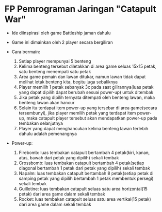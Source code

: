# FP Pemrograman Jaringan "Catapult War"

- Ide diinspirasi oleh game Battleship jaman dahulu

- Game ini dimainkan oleh 2 player secara bergiliran

- Cara bermain:
  1. Setiap player mempunyai 5 benteng
  2. Kelima benteng tersebut diletakkan di area game seluas 15x15 petak, satu benteng menempati satu petak
  3. Area game pemain dan lawan ditukar, namun lawan tidak dapat melihat letak benteng kita, begitu juga sebaliknya
  4. Player memilih 1 petak sebanyak 3x pada saat gilirannya(luas petak yang dapat dipilih
     dapat berubah sesuai power-up) untuk ditembak
  5. Jika petak yang dipilih ternyata ditempati oleh benteng lawan, maka benteng lawan akan hancur
  6. Selain itu terdapat item power-up yang tersebar di area game(secara tersembunyi), jika player memilih
     petak yang terdapat item power-up, maka catapult player tersebut akan mendapatkan power-up pada tembakan selanjutnya
  7. Player yang dapat menghancukan kelima benteng lawan terlebih dahulu adalah pemenangnya

- Power-up:
  1. Firebomb: luas tembakan catapult bertambah 4 petak(kiri, kanan, atas, bawah dari petak yang dipilih) sekali tembak
  2. Crossbomb: luas tembakan catapult bertambah 4 petak(setiap diagonal bertambah 1 petak dari petak yang dipilih) sekali tembak
  3. Napalm: luas tembakan catapult bertambah 8 petak(setiap petak di samping petak yang dipilih bertambah 1 petak membentuk persegi) sekali tembak
  4. Guillotine: luas tembakan catapult seluas satu area horizontal(15 petak) dari area game dalam sekali tembak
  5. Rocket: luas tembakan catapult seluas satu area vertikal(15 petak) dari area game dalam sekali tembak

